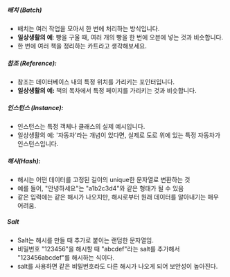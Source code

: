 ##### 배치 (Batch)
- 배치는 여러 작업을 모아서 한 번에 처리하는 방식입니다.
- **일상생활의 예**: 빵을 구울 때, 여러 개의 빵을 한 번에 오븐에 넣는 것과 비슷합니다.
- 한 번에 여러 책을 정리하는 카트라고 생각해보세요.
##### 참조 (Reference):
- 참조는 데이터베이스 내의 특정 위치를 가리키는 포인터입니다.
- **일상생활의 예:** 책의 목차에서 특정 페이지를 가리키는 것과 비슷합니다.
##### 인스턴스 (Instance):
- 인스턴스는 특정 객체나 클래스의 실제 예시입니다.
- 일상생활의 예: '자동차'라는 개념이 있다면, 실제로 도로 위에 있는 특정 자동차가 인스턴스입니다.
##### 해시(Hash):
- 해시는 어떤 데이터를 고정된 길이의 unique한 문자열로 변환하는 것
- 예를 들어, "안녕하세요"는 "a1b2c3d4"와 같은 형태가 될 수 있음
- 같은 입력에는 같은 해시가 나오지만, 해시로부터 원래 데이터를 알아내기는 매우 어려움.
##### Salt
- Salt는 해시를 만들 때 추가로 붙이는 랜덤한 문자열임.
- 비밀번호 "123456"을 해시할 때 "abcdef"라는 salt를 추가해서 "123456abcdef"를 해시하는 식이다.
- salt를 사용하면 같은 비밀번호라도 다른 해시가 나오게 되어 보안성이 높아진다.

